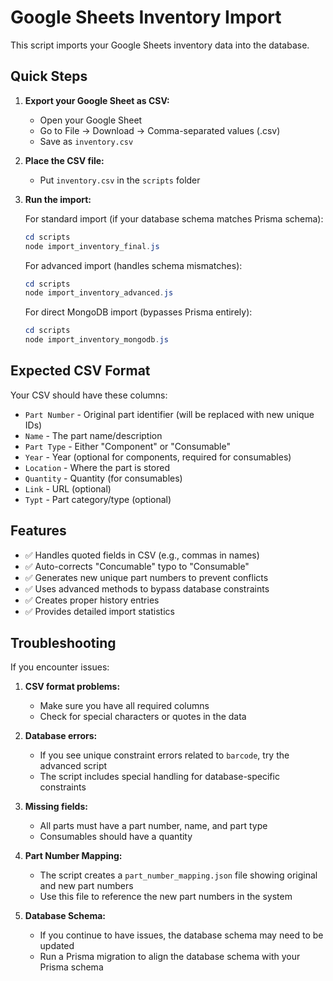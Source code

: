# Google Sheets Inventory Import

This script imports your Google Sheets inventory data into the database.

## Quick Steps

1. **Export your Google Sheet as CSV:**
   - Open your Google Sheet
   - Go to File → Download → Comma-separated values (.csv)
   - Save as `inventory.csv`

2. **Place the CSV file:**
   - Put `inventory.csv` in the `scripts` folder

3. **Run the import:**

   For standard import (if your database schema matches Prisma schema):
   ```powershell
   cd scripts
   node import_inventory_final.js
   ```

   For advanced import (handles schema mismatches):
   ```powershell
   cd scripts
   node import_inventory_advanced.js
   ```

   For direct MongoDB import (bypasses Prisma entirely):
   ```powershell
   cd scripts
   node import_inventory_mongodb.js
   ```

## Expected CSV Format

Your CSV should have these columns:
- `Part Number` - Original part identifier (will be replaced with new unique IDs)
- `Name` - The part name/description
- `Part Type` - Either "Component" or "Consumable"
- `Year` - Year (optional for components, required for consumables)
- `Location` - Where the part is stored
- `Quantity` - Quantity (for consumables)
- `Link` - URL (optional)
- `Typt` - Part category/type (optional)

## Features

- ✅ Handles quoted fields in CSV (e.g., commas in names)
- ✅ Auto-corrects "Concumable" typo to "Consumable"
- ✅ Generates new unique part numbers to prevent conflicts
- ✅ Uses advanced methods to bypass database constraints
- ✅ Creates proper history entries
- ✅ Provides detailed import statistics

## Troubleshooting

If you encounter issues:

1. **CSV format problems:**
   - Make sure you have all required columns
   - Check for special characters or quotes in the data

2. **Database errors:**
   - If you see unique constraint errors related to `barcode`, try the advanced script
   - The script includes special handling for database-specific constraints

3. **Missing fields:**
   - All parts must have a part number, name, and part type
   - Consumables should have a quantity

4. **Part Number Mapping:**
   - The script creates a `part_number_mapping.json` file showing original and new part numbers
   - Use this file to reference the new part numbers in the system

5. **Database Schema:**
   - If you continue to have issues, the database schema may need to be updated
   - Run a Prisma migration to align the database schema with your Prisma schema
